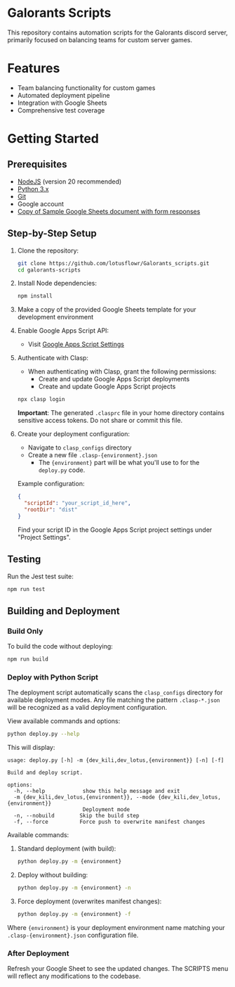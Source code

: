 ﻿# Galorants Scripts

This repository contains automation scripts for the Galorants discord server, primarily focused on balancing teams for custom server games.

# Features
- Team balancing functionality for custom games
- Automated deployment pipeline
- Integration with Google Sheets
- Comprehensive test coverage

# Getting Started

## Prerequisites

- [NodeJS](https://nodejs.org/) (version 20 recommended)
- [Python 3.x](https://www.python.org/downloads/)
- [Git](https://git-scm.com/downloads)
- Google account
- [Copy of Sample Google Sheets document with form responses](https://docs.google.com/spreadsheets/d/1H2QT8lmpOd0E2y_pQzhXBWM0EFAr6FdH3MKlGqagp5k/edit)

## Step-by-Step Setup

1. Clone the repository:
   ```bash
   git clone https://github.com/lotusflowr/Galorants_scripts.git
   cd galorants-scripts
   ```

2. Install Node dependencies:
   ```bash
   npm install
   ```

3. Make a copy of the provided Google Sheets template for your development environment

4. Enable Google Apps Script API:
   - Visit [Google Apps Script Settings](https://script.google.com/home/usersettings)

5. Authenticate with Clasp:
    - When authenticating with Clasp, grant the following permissions:
        - Create and update Google Apps Script deployments
        - Create and update Google Apps Script projects
   ```bash
   npx clasp login
   ```
   **Important**: The generated `.clasprc` file in your home directory contains sensitive access tokens. Do not share or commit this file.

6. Create your deployment configuration:
   - Navigate to `clasp_configs` directory
   - Create a new file `.clasp-{environment}.json`
        - The `{environment}` part will be what you'll use to for the `deploy.py` code.
   
   Example configuration:
   ```json
   {
     "scriptId": "your_script_id_here",
     "rootDir": "dist"
   }
   ```
   Find your script ID in the Google Apps Script project settings under "Project Settings".

## Testing

Run the Jest test suite:
```bash
npm run test
```

## Building and Deployment

### Build Only
To build the code without deploying:
```bash
npm run build
```

### Deploy with Python Script

The deployment script automatically scans the `clasp_configs` directory for available deployment modes. Any file matching the pattern `.clasp-*.json` will be recognized as a valid deployment configuration.

View available commands and options:
```bash
python deploy.py --help
```

This will display:
```
usage: deploy.py [-h] -m {dev_kili,dev_lotus,{environment}} [-n] [-f]

Build and deploy script.

options:
  -h, --help            show this help message and exit
  -m {dev_kili,dev_lotus,{environment}}, --mode {dev_kili,dev_lotus,{environment}}
                        Deployment mode
  -n, --nobuild        Skip the build step
  -f, --force          Force push to overwrite manifest changes
```

Available commands:

1. Standard deployment (with build):
   ```bash
   python deploy.py -m {environment}
   ```

2. Deploy without building:
   ```bash
   python deploy.py -m {environment} -n
   ```

3. Force deployment (overwrites manifest changes):
   ```bash
   python deploy.py -m {environment} -f
   ```

Where `{environment}` is your deployment environment name matching your `.clasp-{environment}.json` configuration file.

### After Deployment

Refresh your Google Sheet to see the updated changes. The SCRIPTS menu will reflect any modifications to the codebase.